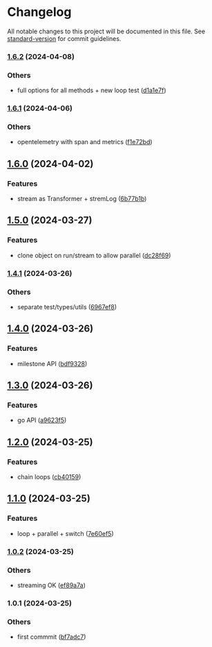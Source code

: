 # Changelog

All notable changes to this project will be documented in this file. See [standard-version](https://github.com/conventional-changelog/standard-version) for commit guidelines.

### [1.6.2](https://bitbucket.org/ttessarolo/runnable/branches/compare/v1.6.1%0Dv1.6.2) (2024-04-08)


### Others

* full options for all methods + new loop test ([d1a1e7f](https://github.com/ttessarolo/runnable/commits/d1a1e7f0ee4245390d382d63b94d2fb4e182b1ed))

### [1.6.1](https://bitbucket.org/ttessarolo/runnable/branches/compare/v1.6.0%0Dv1.6.1) (2024-04-06)


### Others

* opentelemetry with span and metrics ([f1e72bd](https://github.com/ttessarolo/runnable/commits/f1e72bd87458a8ffe763d3f2470603f922cffcf4))

## [1.6.0](https://bitbucket.org/ttessarolo/runnable/branches/compare/v1.5.0%0Dv1.6.0) (2024-04-02)


### Features

* stream as Transformer + stremLog ([6b77b1b](https://github.com/ttessarolo/runnable/commits/6b77b1b03a2232da4a05330804c7caa940f850fb))

## [1.5.0](https://bitbucket.org/ttessarolo/runnable/branches/compare/v1.4.1%0Dv1.5.0) (2024-03-27)


### Features

* clone object on run/stream to allow parallel ([dc28f69](https://github.com/ttessarolo/runnable/commits/dc28f6998da8989e3995ed6fb03dd9e2e8ad28ba))

### [1.4.1](https://bitbucket.org/ttessarolo/runnable/branches/compare/v1.4.0%0Dv1.4.1) (2024-03-26)


### Others

* separate test/types/utils ([6967ef8](https://github.com/ttessarolo/runnable/commits/6967ef8e0945ff9178ec87301f5aa7d1fd1591fa))

## [1.4.0](https://bitbucket.org/ttessarolo/runnable/branches/compare/v1.3.0%0Dv1.4.0) (2024-03-26)


### Features

* milestone API ([bdf9328](https://github.com/ttessarolo/runnable/commits/bdf9328ea2842790afa49b39b3df7a06b5ef6007))

## [1.3.0](https://bitbucket.org/ttessarolo/runnable/branches/compare/v1.2.0%0Dv1.3.0) (2024-03-26)


### Features

* go API ([a9623f5](https://github.com/ttessarolo/runnable/commits/a9623f5657b60d52e92e8f66ff9c2883c72ca56d))

## [1.2.0](https://bitbucket.org/ttessarolo/runnable/branches/compare/v1.1.0%0Dv1.2.0) (2024-03-25)


### Features

* chain loops ([cb40159](https://github.com/ttessarolo/runnable/commits/cb40159f97289d0f4a6c17fd28365f09dc103338))

## [1.1.0](https://bitbucket.org/ttessarolo/runnable/branches/compare/v1.0.2%0Dv1.1.0) (2024-03-25)


### Features

* loop + parallel + switch ([7e60ef5](https://github.com/ttessarolo/runnable/commits/7e60ef541c0ca88342ef8e98d3ade7128b6b38ce))

### [1.0.2](https://bitbucket.org/ttessarolo/runnable/branches/compare/v1.0.1%0Dv1.0.2) (2024-03-25)


### Others

* streaming OK ([ef89a7a](https://github.com/ttessarolo/runnable/commits/ef89a7abb1d89251569ef444512d35349e4dba59))

### 1.0.1 (2024-03-25)


### Others

* first commmit ([bf7adc7](https://github.com/ttessarolo/runnable/commits/bf7adc70a7a0788d1871d51fce3fedde1e0a8117))
